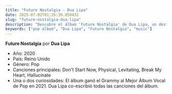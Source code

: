 ```yaml
---
title: "Future Nostalgia - Dua Lipa"
date: 2025-07-02T01:35:39.850432
slug: "future-nostalgia-dua-lipa"
description: "Descubre el álbum 'Future Nostalgia' de Dua Lipa, un destacado de la música pop."
keywords: ["pop album", "Dua Lipa", "Future Nostalgia", "music"]
---
```


**Future Nostalgia** por **Dua Lipa**
- Año: 2020
- País: Reino Unido
- Género: Pop
- Canciones principales: Don't Start Now, Physical, Levitating, Break My Heart, Hallucinate
- Una o dos curiosidades: El álbum ganó el Grammy al Mejor Álbum Vocal de Pop en 2021. Dua Lipa co-escribió todas las canciones del álbum.